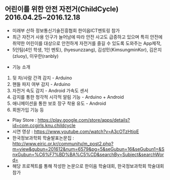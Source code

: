 ## 어린이를 위한 안전 자전거(ChildCycle) 2016.04.25~2016.12.18

- 미래부 산하 정보통신기술진흥협회 한이음ICT멘토링 참가
- 최근 자전거 사용 인구가 늘어남에 따라 안전 사고도 급증하고 있으며 특히 안전에 취약한 어린이를 대상으로 안전하게 자전거를 즐길 수 있도록 도와주는 App제작, 
- 5인팀(4인 학생, 1인 멘토), (hyesunzzang), 김성민(KimsungminKor), 김은지(zluoy), 이우란(ranbly)

*  기능 소개
1. 뒷 차/사람 간격 감지 - Arduino
2. 핸들 파지 여부 감지 - Arduino
3. 자전거 속도 감지 - Android 가속도 센서
4. 감지를 통한 청각적 시각적 알림 기능 - Arduino + Android
5. 애니메이션을 통한 보호 장구 착용 유도 - Android
6. 회원가입 기능 등

- Play Store : https://play.google.com/store/apps/details?id=com.ccgirls.knu.childcycle
- 시연 영상 : https://www.youtube.com/watch?v=A3cOTzHtioE
- 한국정보과학회 학술발표논문집 : http://www.eiric.or.kr/community/m_post2.php?m=view&gubun=201612&num=6579&pg=5&seGubun=16&seGubun1=&SnxGubun=%C6%F7%BD%BA%C5%CD&searchBy=Subject&searchWord=
- 해당 프로젝트를 통해 작성한 논문으로 한이음 학술대회, 한국정보과학회 학술대회 참가
